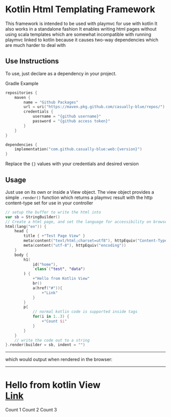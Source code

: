 # Kotlin Html Templating Framework
This framework is intended to be used with playmvc for use with kotlin
It also works in a standalone fashion
It enables writing html pages without using scala templates which
are somewhat incompatible with running playmvc linked to kotlin because it causes two-way dependencies
which are much harder to deal with

## Use Instructions
To use, just declare as a dependency in your project.

Gradle Example
```kotlin
repositories {
    maven {
        name = "Github Packages"
        url = uri("https://maven.pkg.github.com/casually-blue/repos/")
        credentials {
            username = "{github username}"
            password = "{github access token}"
        }
    }
}

dependencies {
    implementation("com.github.casually-blue:web:{version}")
}
```
Replace the `{}` values with your credentials and desired version

## Usage
Just use on its own or inside a View object. The view object provides a simple `.render()` function which returns a playmvc result with the http content-type set for use in your controller
```kotlin
// setup the buffer to write the html into
var sb = StringBuilder()
// Create a html page, and set the language for accessibility on browsers
html(lang("en")) {
    head {
        title { +"Test Page View" }
        meta(content("text/html;charset=utf8"), httpEquiv("Content-Type"))
        meta(content("utf-8"), httpEquiv("encoding"))
    }
    body {
        h1(
            id("home"),
            `class`("test", "data")
        ) {
            +"Hello from Kotlin View"
            br()
            a(href("#")){
                +"Link"
            }
        }
        p{
            // normal kotlin code is supported inside tags
            for(i in 1..3) {
                +"Count $i"
            }
        }
    }
    // write the code out to a string
}.render(builder = sb, indent = "")
```

---

which would output when rendered in the browser:

---

<h1>Hello from kotlin View
    <br>
    <a href='#'>Link</a>
</h1>
<p>Count 1 Count 2 Count 3</p>
